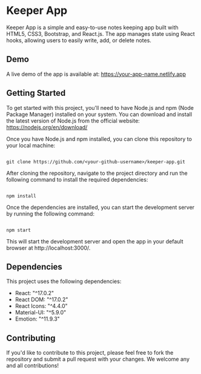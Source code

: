 # Keeper App

Keeper App is a simple and easy-to-use notes keeping app built with HTML5, CSS3, Bootstrap, and React.js. The app manages state using React hooks, allowing users to easily write, add, or delete notes.

## Demo
A live demo of the app is available at: https://your-app-name.netlify.app

## Getting Started
To get started with this project, you'll need to have Node.js and npm (Node Package Manager) installed on your system. You can download and install the latest version of Node.js from the official website: https://nodejs.org/en/download/

Once you have Node.js and npm installed, you can clone this repository to your local machine:

```

git clone https://github.com/<your-github-username>/keeper-app.git

```
After cloning the repository, navigate to the project directory and run the following command to install the required dependencies:

```

npm install

```

Once the dependencies are installed, you can start the development server by running the following command:

 
```

npm start

```

This will start the development server and open the app in your default browser at http://localhost:3000/.

## Dependencies

This project uses the following dependencies:

* React: "^17.0.2"
* React DOM: "^17.0.2"
* React Icons: "^4.4.0"
* Material-UI: "^5.9.0"
* Emotion: "^11.9.3"

## Contributing

If you'd like to contribute to this project, please feel free to fork the repository and submit a pull request with your changes. We welcome any and all contributions!